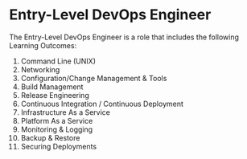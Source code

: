 # Entry-Level DevOps Engineer

The Entry-Level DevOps Engineer is a role that includes the following Learning Outcomes:

1.  Command Line (UNIX)
2.  Networking
3.  Configuration/Change Management & Tools
4.  Build Management
5.  Release Engineering
6.  Continuous Integration / Continuous Deployment
7.  Infrastructure As a Service
8.  Platform As a Service
9.  Monitoring & Logging
10. Backup & Restore
11. Securing Deployments
